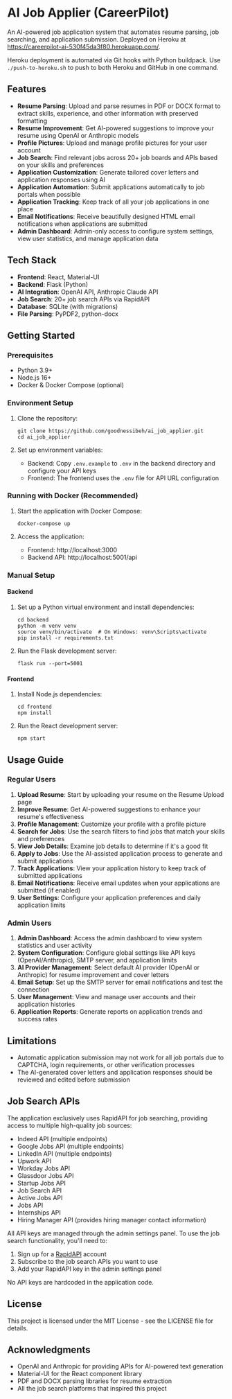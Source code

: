 # AI Job Applier (CareerPilot)

An AI-powered job application system that automates resume parsing, job searching, and application submission. Deployed on Heroku at https://careerpilot-ai-530f45da3f80.herokuapp.com/.

Heroku deployment is automated via Git hooks with Python buildpack. Use `./push-to-heroku.sh` to push to both Heroku and GitHub in one command.

## Features

- **Resume Parsing**: Upload and parse resumes in PDF or DOCX format to extract skills, experience, and other information with preserved formatting
- **Resume Improvement**: Get AI-powered suggestions to improve your resume using OpenAI or Anthropic models
- **Profile Pictures**: Upload and manage profile pictures for your user account
- **Job Search**: Find relevant jobs across 20+ job boards and APIs based on your skills and preferences
- **Application Customization**: Generate tailored cover letters and application responses using AI
- **Application Automation**: Submit applications automatically to job portals when possible
- **Application Tracking**: Keep track of all your job applications in one place
- **Email Notifications**: Receive beautifully designed HTML email notifications when applications are submitted
- **Admin Dashboard**: Admin-only access to configure system settings, view user statistics, and manage application data

## Tech Stack

- **Frontend**: React, Material-UI
- **Backend**: Flask (Python)
- **AI Integration**: OpenAI API, Anthropic Claude API
- **Job Search**: 20+ job search APIs via RapidAPI
- **Database**: SQLite (with migrations)
- **File Parsing**: PyPDF2, python-docx

## Getting Started

### Prerequisites

- Python 3.9+
- Node.js 16+
- Docker & Docker Compose (optional)

### Environment Setup

1. Clone the repository:
   ```
   git clone https://github.com/goodnessibeh/ai_job_applier.git
   cd ai_job_applier
   ```

2. Set up environment variables:
   - Backend: Copy `.env.example` to `.env` in the backend directory and configure your API keys
   - Frontend: The frontend uses the `.env` file for API URL configuration

### Running with Docker (Recommended)

1. Start the application with Docker Compose:
   ```
   docker-compose up
   ```

2. Access the application:
   - Frontend: http://localhost:3000
   - Backend API: http://localhost:5001/api

### Manual Setup

#### Backend

1. Set up a Python virtual environment and install dependencies:
   ```
   cd backend
   python -m venv venv
   source venv/bin/activate  # On Windows: venv\Scripts\activate
   pip install -r requirements.txt
   ```

2. Run the Flask development server:
   ```
   flask run --port=5001
   ```

#### Frontend

1. Install Node.js dependencies:
   ```
   cd frontend
   npm install
   ```

2. Run the React development server:
   ```
   npm start
   ```

## Usage Guide

### Regular Users

1. **Upload Resume**: Start by uploading your resume on the Resume Upload page
2. **Improve Resume**: Get AI-powered suggestions to enhance your resume's effectiveness
3. **Profile Management**: Customize your profile with a profile picture
4. **Search for Jobs**: Use the search filters to find jobs that match your skills and preferences
5. **View Job Details**: Examine job details to determine if it's a good fit
6. **Apply to Jobs**: Use the AI-assisted application process to generate and submit applications
7. **Track Applications**: View your application history to keep track of submitted applications
8. **Email Notifications**: Receive email updates when your applications are submitted (if enabled)
9. **User Settings**: Configure your application preferences and daily application limits

### Admin Users

1. **Admin Dashboard**: Access the admin dashboard to view system statistics and user activity
2. **System Configuration**: Configure global settings like API keys (OpenAI/Anthropic), SMTP server, and application limits
3. **AI Provider Management**: Select default AI provider (OpenAI or Anthropic) for resume improvement and cover letters
4. **Email Setup**: Set up the SMTP server for email notifications and test the connection
5. **User Management**: View and manage user accounts and their application histories
6. **Application Reports**: Generate reports on application trends and success rates

## Limitations

- Automatic application submission may not work for all job portals due to CAPTCHA, login requirements, or other verification processes
- The AI-generated cover letters and application responses should be reviewed and edited before submission

## Job Search APIs

The application exclusively uses RapidAPI for job searching, providing access to multiple high-quality job sources:

- Indeed API (multiple endpoints)
- Google Jobs API (multiple endpoints)
- LinkedIn API (multiple endpoints)
- Upwork API
- Workday Jobs API
- Glassdoor Jobs API
- Startup Jobs API
- Job Search API
- Active Jobs API
- Jobs API
- Internships API
- Hiring Manager API (provides hiring manager contact information)

All API keys are managed through the admin settings panel. To use the job search functionality, you'll need to:

1. Sign up for a [RapidAPI](https://rapidapi.com/) account
2. Subscribe to the job search APIs you want to use
3. Add your RapidAPI key in the admin settings panel

No API keys are hardcoded in the application code.

## License

This project is licensed under the MIT License - see the LICENSE file for details.

## Acknowledgments

- OpenAI and Anthropic for providing APIs for AI-powered text generation
- Material-UI for the React component library
- PDF and DOCX parsing libraries for resume extraction
- All the job search platforms that inspired this project